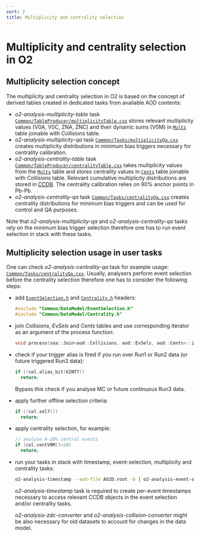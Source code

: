 ```yaml
---
sort: 2
title: Multiplicity and centrality selection
---
```


# Multiplicity and centrality selection in O2

## Multiplicity selection concept

The multiplicity and centrality selection in O2 is based on the concept of derived tables created in dedicated tasks from available AOD contents:

* _o2-analysis-multiplicity-table_ task [`Common/TableProducer/multiplicityTable.cxx`](https://github.com/AliceO2Group/O2Physics/blob/master/Common/TableProducer/multiplicityTable.cxx) stores relevant multiplicity values (V0A, V0C, ZNA, ZNC) and their dynamic sums (V0M) in [`Mults`](https://github.com/AliceO2Group/O2Physics/blob/master/Common/DataModel/Multiplicity.h) table joinable with _Collisions_ table.
* _o2-analysis-multiplicity-qa_ task [`Common/Tasks/multiplicityQa.cxx`](https://github.com/AliceO2Group/O2Physics/blob/master/Common/Tasks/multiplicityQa.cxx) creates multiplicity distributions in minimum bias triggers necessary for centrality calibration.
* _o2-analysis-centrality-table_ task [`Common/TableProducer/centralityTable.cxx`](https://github.com/AliceO2Group/O2Physics/blob/master/Common/TableProducer/centralityTable.cxx) takes multiplicity values from the [`Mults`](https://github.com/AliceO2Group/O2Physics/blob/master/Common/DataModel/Multiplicity.h) table and stores centrality values in [`Cents`](https://github.com/AliceO2Group/O2Physics/blob/master/Common/DataModel/Centrality.h) table joinable with _Collisions_ table. Relevant cumulative multiplicity distributions are stored in [CCDB](http://alice-ccdb.cern.ch/browse/Centrality). The centrality calibration relies on 90% anchor points in Pb-Pb.
* _o2-analysis-centrality-qa_ task [`Common/Tasks/centralityQa.cxx`](https://github.com/AliceO2Group/O2Physics/blob/master/Common/Tasks/centralityQa.cxx) creates centrality distributions for minimum bias triggers and can be used for control and QA purposes.

Note that _o2-analysis-multiplicity-qa_ and _o2-analysis-centrality-qa_ tasks rely on the minimum bias trigger selection therefore one has to run event selection in stack with these tasks.

## Multiplicity selection usage in user tasks

One can check _o2-analysis-centrality-qa_ task for example usage: [`Common/Tasks/centralityQa.cxx`](https://github.com/AliceO2Group/O2Physics/blob/master/Common/Tasks/centralityQa.cxx). Usually, analysers perform event selection before the centrality selection therefore one has to consider the following steps:

* add [`EventSelection.h`](https://github.com/AliceO2Group/O2Physics/blob/master/Common/DataModel/EventSelection.h) and [`Centrality.h`](https://github.com/AliceO2Group/O2Physics/blob/master/Common/DataModel/Centrality.h) headers:

    ``` c++
    #include "Common/DataModel/EventSelection.h"
    #include "Common/DataModel/Centrality.h"
    ```

* join _Collisions_, _EvSels_ and _Cents_ tables and use corresponding iterator as an argument of the process function:

    ``` c++
    void process(soa::Join<aod::Collisions, aod::EvSels, aod::Cents>::iterator const& col, ...)
    ```

* check if your trigger alias is fired if you run over Run1 or Run2 data (or future triggered Run3 data):

    ``` c++
    if (!col.alias_bit(kINT7))
      return;
    ```

    Bypass this check if you analyse MC or future continuous Run3 data.
* apply further offline selection criteria:

    ``` c++
    if (!col.sel7())
      return;
    ```

* apply centrality selection, for example:

    ``` c++
    // analyse 0-20% central events
    if (col.centV0M()>20)
      return;
    ```

* run your tasks in stack with timestamp, event-selection, multiplicity and centrality tasks:

    ``` bash
    o2-analysis-timestamp --aod-file AO2D.root -b | o2-analysis-event-selection -b | o2-analysis-mulitplicity-table -b | o2-analysis-centrality-table -b | o2-analysis-user-task -b
    ```

    _o2-analysis-timestamp_ task is required to create per-event timestamps necessary to access relevant CCDB objects in the event selection and/or centrality tasks.

    _o2-analysis-zdc-converter_ and _o2-analysis-collision-converter_ might be also necessary for old datasets to account for changes in the data model.


